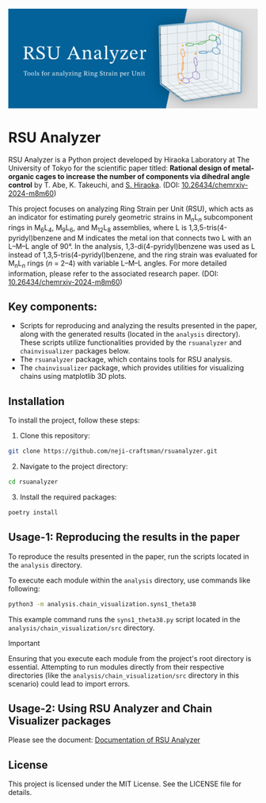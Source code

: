 ![Header Image](./images/header.png)

# RSU Analyzer

RSU Analyzer is a Python project developed by Hiraoka Laboratory at The University of Tokyo for the scientific paper titled: **Rational design of metal-organic cages to increase the number of components via dihedral angle control** by T. Abe, K. Takeuchi, and <INS>S. Hiraoka</INS>. (DOI: [10.26434/chemrxiv-2024-m8m60](https://doi.org/10.26434/chemrxiv-2024-m8m60))

This project focuses on analyzing Ring Strain per Unit (RSU), which acts as an indicator for estimating purely geometric strains in M<sub>*n*</sub>L<sub>*n*</sub> subcomponent rings in M<sub>6</sub>L<sub>4</sub>, M<sub>9</sub>L<sub>6</sub>, and M<sub>12</sub>L<sub>8</sub> assemblies, where L is 1,3,5-tris(4-pyridyl)benzene and M indicates the metal ion that connects two L with an L–M–L angle of 90°. In the analysis, 1,3-di(4-pyridyl)benzene was used as L instead of 1,3,5-tris(4-pyridyl)benzene, and the ring strain was evaluated for M<sub>*n*</sub>L<sub>*n*</sub> rings (*n* = 2–4) with variable L–M–L angles. For more detailed information, please refer to the associated research paper. (DOI: [10.26434/chemrxiv-2024-m8m60](https://doi.org/10.26434/chemrxiv-2024-m8m60))

## Key components:
- Scripts for reproducing and analyzing the results presented in the paper, along with the generated results (located in the `analysis` directory). These scripts utilize functionalities provided by the `rsuanalyzer` and `chainvisualizer` packages below.
- The `rsuanalyzer` package, which contains tools for RSU analysis.
- The `chainvisualizer` package, which provides utilities for visualizing chains using matplotlib 3D plots.


## Installation
To install the project, follow these steps:

1. Clone this repository:
```bash
git clone https://github.com/neji-craftsman/rsuanalyzer.git
```

2. Navigate to the project directory:
```bash
cd rsuanalyzer
```

3. Install the required packages:
```bash
poetry install
```


## Usage-1: Reproducing the results in the paper
To reproduce the results presented in the paper, run the scripts located in the `analysis` directory.

To execute each module within the `analysis` directory, use commands like following:
```bash
python3 -m analysis.chain_visualization.syns1_theta38
```

This example command runs the `syns1_theta38.py` script located in the `analysis/chain_visualization/src` directory.

> [!IMPORTANT]
> Ensuring that you execute each module from the project's root directory is essential. Attempting to run modules directly from their respective directories (like the `analysis/chain_visualization/src` directory in this scenario) could lead to import errors.

## Usage-2: Using RSU Analyzer and Chain Visualizer packages
Please see the document:
[Documentation of RSU Analyzer](https://hiraoka-group.github.io/rsuanalyzer-doc/)

## License
This project is licensed under the MIT License. See the LICENSE file for details.
